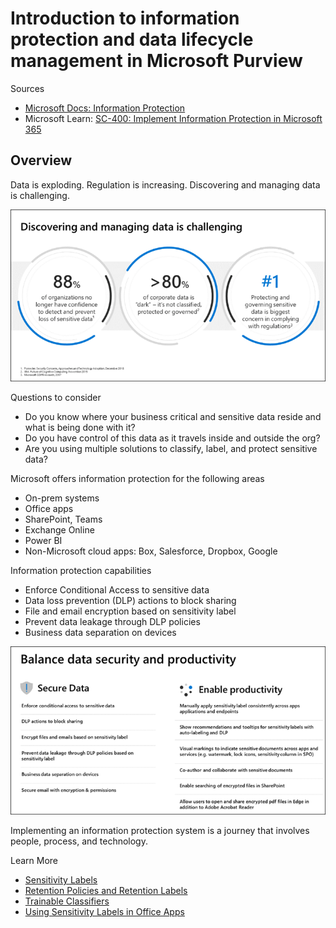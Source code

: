 # Introduction to information protection and data lifecycle management in Microsoft Purview
Sources
- [Microsoft Docs: Information Protection](https://learn.microsoft.com/en-us/microsoft-365/compliance/information-protection?view=o365-worldwide)
- Microsoft Learn: [SC-400: Implement Information Protection in Microsoft 365](https://learn.microsoft.com/en-us/training/paths/implement-information-protection/)

## Overview
Data is exploding. Regulation is increasing. Discovering and managing data is challenging. 

![](img/2023-04-23-05-18-48.png)

Questions to consider
- Do you know where your business critical and sensitive data reside and what is being done with it?
- Do you have control of this data as it travels inside and outside the org? 
- Are you using multiple solutions to classify, label, and protect sensitive data?

Microsoft offers information protection for the following areas
- On-prem systems
- Office apps
- SharePoint, Teams
- Exchange Online
- Power BI
- Non-Microsoft cloud apps:  Box, Salesforce, Dropbox, Google

Information protection capabilities
- Enforce Conditional Access to sensitive data
- Data loss prevention (DLP) actions to block sharing
- File and email encryption based on sensitivity label
- Prevent data leakage through DLP policies
- Business data separation on devices

![](img/2023-04-23-05-24-48.png)

Implementing an information protection system is a journey that involves people, process, and technology.

Learn More
- [Sensitivity Labels](https://learn.microsoft.com/en-us/microsoft-365/compliance/sensitivity-labels?azure-portal=true&view=o365-worldwide)
- [Retention Policies and Retention Labels](https://learn.microsoft.com/en-us/microsoft-365/compliance/retention?azure-portal=true&view=o365-worldwide)
- [Trainable Classifiers](https://learn.microsoft.com/en-us/microsoft-365/compliance/classifier-get-started-with?azure-portal=true&view=o365-worldwide)
- [Using Sensitivity Labels in Office Apps](https://learn.microsoft.com/en-us/microsoft-365/compliance/sensitivity-labels-office-apps?azure-portal=true&view=o365-worldwide)
